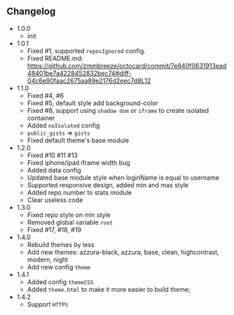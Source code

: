 Changelog
---

- 1.0.0
    * init
- 1.0.1
    * Fixed #1, supported `reposIgnored` config.
    * Fixed README.md: https://github.com/zmmbreeze/octocard/commit/7e840f0631913ead48401be7a4228452832bec74#diff-04c6e90faac2675aa89e2176d2eec7d8L12
- 1.1.0
    * Fixed #4, #6
    * Fixed #5, default style add background-color
    * Fixed #8, support using `shadow dom` or `iframe` to create isolated container
    * Added `noIsolated` config
    * `public_gists` => `gists`
    * Fixed default theme's base module
- 1.2.0
    * Fixed #10 #11 #13
    * Fixed iphone/ipad iframe width bug
    * Added data config
    * Updated base module style when loginName is equal to username
    * Supported responsive design, added min and max style
    * Added repo number to stats module
    * Clear useless code
- 1.3.0
    * Fixed repo style on min style
    * Removed global variable `root`
    * Fixed #17, #18, #19
- 1.4.0
    * Rebuild themes by less
    * Add new themes: azzura-black, azzura, base, clean, highcontrast, modern, night
    * Add new config `theme`
- 1.4.1
    * Added config `themeCSS`
    * Added `theme.html` to make it more easier to build theme;
- 1.4.2
    * Support `HTTPS`
